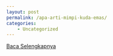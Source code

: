 ```yaml
---
layout: post
permalink: /apa-arti-mimpi-kuda-emas/
categories:
    - Uncategorized
---
```


[Baca Selengkapnya](/10)